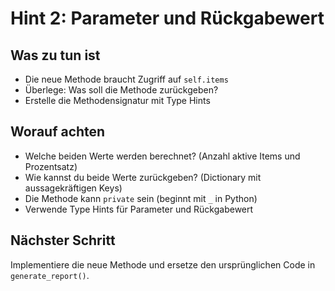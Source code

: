 # Hint 2: Parameter und Rückgabewert

## Was zu tun ist
- Die neue Methode braucht Zugriff auf `self.items`
- Überlege: Was soll die Methode zurückgeben?
- Erstelle die Methodensignatur mit Type Hints

## Worauf achten
- Welche beiden Werte werden berechnet? (Anzahl aktive Items und Prozentsatz)
- Wie kannst du beide Werte zurückgeben? (Dictionary mit aussagekräftigen Keys)
- Die Methode kann `private` sein (beginnt mit `_` in Python)
- Verwende Type Hints für Parameter und Rückgabewert

## Nächster Schritt
Implementiere die neue Methode und ersetze den ursprünglichen Code in `generate_report()`.